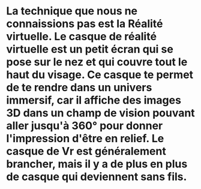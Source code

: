# La technique que nous ne connaissions pas est la Réalité virtuelle. Le casque de réalité virtuelle est un petit écran qui se pose sur le nez et qui couvre tout le haut du visage. Ce casque te permet de te rendre dans un univers immersif, car il affiche des images 3D dans un champ de vision pouvant aller jusqu'à 360° pour donner l'impression d'être en relief. Le casque de Vr est généralement brancher, mais il y a de plus en plus de casque qui deviennent sans fils. 
